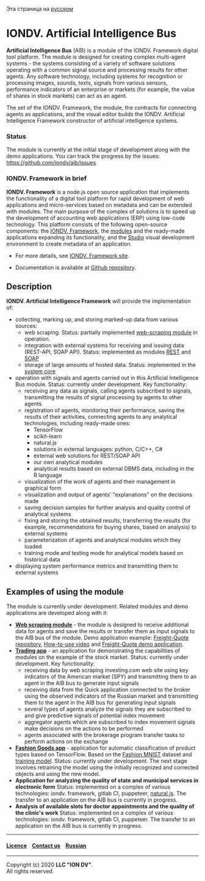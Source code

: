 Эта страница на [русском](./README_RU.md)

# IONDV. Artificial Intelligence Bus

**Artificial Intelligence Bus** (AIB) is a module of the IONDV. Framework digital tool platform. The module is designed for creating complex multi-agent systems -  the systems consisting of a variety of software solutions operating with a common signal source and processing results for other agents.
Any software technology, including systems for recognition or processing images, sounds, texts, signals from various sensors, performance indicators of an enterprise or markets (for example, the value of shares in stock markets) can act as an agent.

The set of the IONDV. Framework, the module, the contracts for connecting agents as applications, and the visual editor builds the IONDV. Artificial Intelligence Framework constructor of artificial intelligence systems.

### Status
The module is currently at the initial stage of development along with the demo applications. You can track the progress by the issues: https://github.com/iondv/aib/issues

### IONDV. Framework in brief

**IONDV. Framework** is a node.js open source application that implements the functionality of a digital tool platform for rapid development of web applications and micro-services based on metadata and can be extended with modules. The main purpose of the complex of solutions is to speed up the development of accounting web applications (ERP) using low-code technology. This platform consists of the following open-source components: the [IONDV. Framework](https://github.com/iondv/framework), the [modules](https://github.com/topics/iondv-module) and the ready-made applications expanding its functionality, and the  [Studio](https://github.com/iondv/studio) visual development environment to create metadata of an application.

* For more details, see [IONDV. Framework site](https://iondv.com). 

* Documentation is available at [Github repository](https://github.com/iondv/framework/blob/master/docs/en/index.md).

## Description

**IONDV. Artificial Intelligence Framework** will provide the implementation of:
* collecting, marking up, and storing marked-up data from various sources:
  * web scraping. Status: partially implemented [web-scraping module](https://github.com/iondv/web-scraping) in operation.
  * integration with external systems for receiving and issuing data (REST-API, SOAP API). 
     Status: implemented as modules [REST](https://github.com/iondv/rest) and [SOAP](https://github.com/iondv/soap)
  * storage of large amounts of hosted data. Status: implemented in the [system core](https://github.com/iondv/framework)
* operation with signals and agents carried out in this Artificial Intelligence Bus module. Status: currently under development. Key functionality:
  * receiving any data as signals, calling agents subscribed to signals, transmitting the results of signal processing by agents to other agents 
  * registration of agents, monitoring their performance, saving the results of their activities, connecting agents to any analytical technologies, including ready-made ones:
    * TensorFlow
    * scikit-learn
    * natural.js
    * solutions in external languages: python, C/C++, C#
    * external web solutions for REST/SOAP API
    * our own analytical modules
    * analytical results based on external DBMS data, including in the R language   
  * visualization of the work of agents and their management in graphical form
  * visualization and output of agents’ "explanations" on the decisions made
  * saving decision samples for further analysis and quality control of analytical systems
  * fixing and storing the obtained results, transferring the results (for example, recommendations for buying shares, based on analysis) to external systems
  * parameterization of agents and analytical modules which they loaded
  * training mode and testing mode for analytical models based on historical data
* displaying system performance metrics and transmitting them to external systems

## Examples of using the module
The module is currently under development. Related modules and demo applications are developed along with it:
 
 * **[Web scraping module](https://github.com/iondv/web-scraping)** - the module is designed to receive additional data for agents and save the results or transfer them as input signals to the AIB bus of the module. Demo application example: [Freight-Quote repository](https://github.com/iondv/freight-quote), [How-to-use video](https://www.youtube.com/watch?v=-2IfSOecc_w) and [Freight-Quote demo application](https://freight-quote.iondv.com).
 * **[Trading app](https://github.com/iondv/trading)** - an application for demonstrating the capabilities of modules on the example of the stock market. Status: currently under development. Key functionality:
   * receiving data by web scraping investing.com web site using key indicators of the American market (SPY) and transmitting them to an agent in the AIB bus to generate input signals
   * receiving data from the Quick application connected to the broker using the observed indicators of the Russian market and transmitting them to the agent in the AIB bus for generating input signals
   * several types of agents analyze the signals they are subscribed to and give predictive signals of potential index movement
   * aggregator agents which are subscribed to index movement signals make decisions on the actions to be performed
   * agents associated with the brokerage program transfer tasks to perform actions on the exchange 
 * **[Fashion Goods app](https://github.com/iondv/fashion-goods)** - application for automatic classification of product types based on TensorFlow.
   Based on the [Fashion MNIST](https://github.com/zalandoresearch/fashion-mnist) dataset and 
   [training model](https://www.tensorflow.org/tutorials/keras/classification?hl=ru). Status: currently under development. 
   The next stage involves retraining the model using the initially recognized and corrected objects and using the new model.
 * **Application for analyzing the quality of state and municipal services in electronic form** Status:  implemented on a complex of various technologies: iondv. framework, gitlab CI, puppeteer, [natural.js](https://github.com/NaturalNode/natural).
    The transfer to an application on the AIB bus is currently in progress.
 * **Analysis of available slots for doctor appointments and the quality of the clinic's work** Status: implemented on a complex of various technologies: iondv. framework, gitlab CI, puppeteer. The transfer to an application on the AIB bus is currently in progress.
 
  
 --------------------------------------------------------------------------  
 
 
  #### [Licence](/LICENSE) &ensp;  [Contact us](https://iondv.ru) &ensp;  [Russian](./README_RU.md)   &ensp;           
 
 
 --------------------------------------------------------------------------  
 
 Copyright (c) 2020 **LLC "ION DV"**.  
 All rights reserved. 
